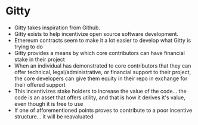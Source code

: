 # Gitty

- Gitty takes inspiration from Github.
- Gitty exists to help incentivize open source software development.
- Ethereum contracts seem to make it a lot easier to develop what Gitty is trying to do
- Gitty provides a means by which core contributors can have financial stake in their project
- When an individual has demonstrated to core contributors that they can offer technical, legal/administrative, or financial support to their project, the core developers can give them equity in their repo in exchange for their offered support
- This incentivizes stake holders to increase the value of the code... the code is an asset that offers utility, and that is how it derives it's value, even though it is free to use
- If one of afforementioned points proves to contribute to a poor incentive structure... it will be reavaluated
